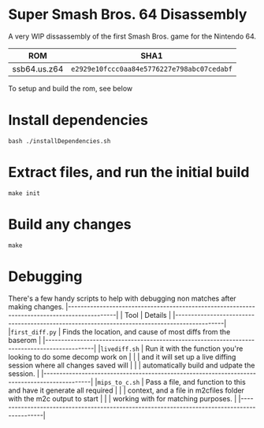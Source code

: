 # Super Smash Bros. 64 Disassembly

A very WIP dissassembly of the first Smash Bros. game for the Nintendo 64.

| ROM          | SHA1                                      |
|--------------|-------------------------------------------|
| ssb64.us.z64 | `e2929e10fccc0aa84e5776227e798abc07cedabf`|

To setup and build the rom, see below

# Install dependencies

`bash ./installDependencies.sh`

# Extract files, and run the initial build

`make init`

# Build any changes

`make`

# Debugging
There's a few handy scripts to help with debugging non matches after making changes.
|---------------------------------------------------------------------------------------------|
| Tool               | Details                                                                |
|---------------------------------------------------------------------------------------------|
|`first_diff.py`     | Finds the location, and cause of most diffs from the baserom           |
|---------------------------------------------------------------------------------------------|
|`livediff.sh`       | Run it with the function you're looking to do some decomp work on      |
|                    | and it will set up a live diffing session where all changes saved will |
|                    | automatically build and udpate the session.                            |
|---------------------------------------------------------------------------------------------|
|`mips_to_c.sh`      | Pass a file, and function to this and have it generate all required    |
|                    | context, and a file in m2cfiles folder with the m2c output to start    |
|                    | working with for matching purposes.                                    |
|---------------------------------------------------------------------------------------------|